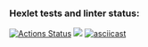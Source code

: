 ### Hexlet tests and linter status:
[![Actions Status](https://github.com/JoeCapHuang/python-project-50/actions/workflows/hexlet-check.yml/badge.svg)](https://github.com/JoeCapHuang/python-project-50/actions)
<a href="https://codeclimate.com/github/JoeCapHuang/python-project-50/maintainability"><img src="https://api.codeclimate.com/v1/badges/0ed8dcb4c6d528a22d57/maintainability" /></a>
[![asciicast](https://asciinema.org/a/TIvVEHdsDHt19EGQNDsYxmitj.svg)](https://asciinema.org/a/TIvVEHdsDHt19EGQNDsYxmitj)
